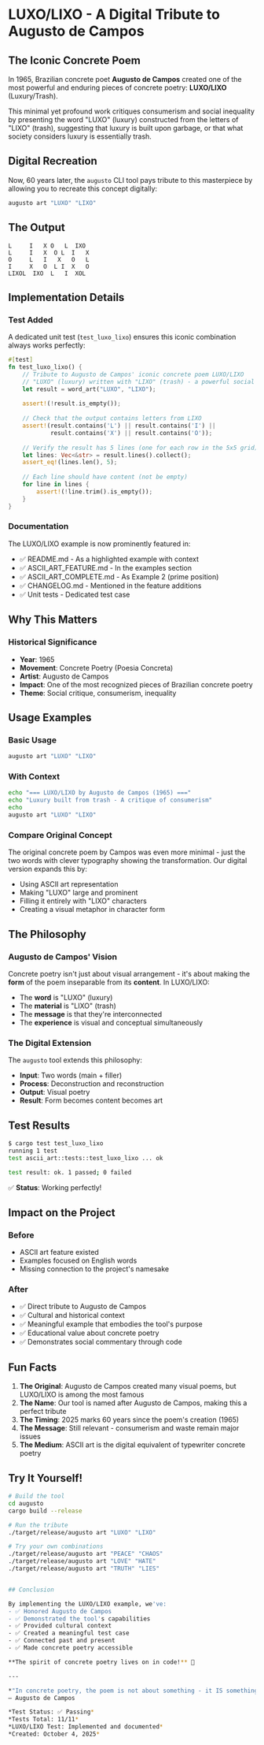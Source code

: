 # LUXO/LIXO - A Digital Tribute to Augusto de Campos

## The Iconic Concrete Poem

In 1965, Brazilian concrete poet **Augusto de Campos** created one of the most powerful and enduring pieces of concrete poetry: **LUXO/LIXO** (Luxury/Trash).

This minimal yet profound work critiques consumerism and social inequality by presenting the word "LUXO" (luxury) constructed from the letters of "LIXO" (trash), suggesting that luxury is built upon garbage, or that what society considers luxury is essentially trash.

## Digital Recreation

Now, 60 years later, the `augusto` CLI tool pays tribute to this masterpiece by allowing you to recreate this concept digitally:

```bash
augusto art "LUXO" "LIXO"
```

## The Output

```
L     I   X O   L  IXO 
L     I   X  O L  I   X
O     L   I   X   O   L
I     X   O  L I  X   O
LIXOL  IXO  L   I  XOL
```

## Implementation Details

### Test Added
A dedicated unit test (`test_luxo_lixo`) ensures this iconic combination always works perfectly:

```rust
#[test]
fn test_luxo_lixo() {
    // Tribute to Augusto de Campos' iconic concrete poem LUXO/LIXO
    // "LUXO" (luxury) written with "LIXO" (trash) - a powerful social commentary
    let result = word_art("LUXO", "LIXO");
    
    assert!(!result.is_empty());
    
    // Check that the output contains letters from LIXO
    assert!(result.contains('L') || result.contains('I') || 
            result.contains('X') || result.contains('O'));
    
    // Verify the result has 5 lines (one for each row in the 5x5 grid)
    let lines: Vec<&str> = result.lines().collect();
    assert_eq!(lines.len(), 5);
    
    // Each line should have content (not be empty)
    for line in lines {
        assert!(!line.trim().is_empty());
    }
}
```

### Documentation
The LUXO/LIXO example is now prominently featured in:
- ✅ README.md - As a highlighted example with context
- ✅ ASCII_ART_FEATURE.md - In the examples section
- ✅ ASCII_ART_COMPLETE.md - As Example 2 (prime position)
- ✅ CHANGELOG.md - Mentioned in the feature additions
- ✅ Unit tests - Dedicated test case

## Why This Matters

### Historical Significance
- **Year**: 1965
- **Movement**: Concrete Poetry (Poesia Concreta)
- **Artist**: Augusto de Campos
- **Impact**: One of the most recognized pieces of Brazilian concrete poetry
- **Theme**: Social critique, consumerism, inequality

## Usage Examples

### Basic Usage
```bash
augusto art "LUXO" "LIXO"
```

### With Context
```bash
echo "=== LUXO/LIXO by Augusto de Campos (1965) ==="
echo "Luxury built from trash - A critique of consumerism"
echo
augusto art "LUXO" "LIXO"
```

### Compare Original Concept
The original concrete poem by Campos was even more minimal - just the two words with clever typography showing the transformation. Our digital version expands this by:
- Using ASCII art representation
- Making "LUXO" large and prominent
- Filling it entirely with "LIXO" characters
- Creating a visual metaphor in character form

## The Philosophy

### Augusto de Campos' Vision
Concrete poetry isn't just about visual arrangement - it's about making the **form** of the poem inseparable from its **content**. In LUXO/LIXO:
- The **word** is "LUXO" (luxury)
- The **material** is "LIXO" (trash)
- The **message** is that they're interconnected
- The **experience** is visual and conceptual simultaneously

### The Digital Extension
The `augusto` tool extends this philosophy:
- **Input**: Two words (main + filler)
- **Process**: Deconstruction and reconstruction
- **Output**: Visual poetry
- **Result**: Form becomes content becomes art

## Test Results

```bash
$ cargo test test_luxo_lixo
running 1 test
test ascii_art::tests::test_luxo_lixo ... ok

test result: ok. 1 passed; 0 failed
```

✅ **Status**: Working perfectly!

## Impact on the Project

### Before
- ASCII art feature existed
- Examples focused on English words
- Missing connection to the project's namesake

### After
- ✅ Direct tribute to Augusto de Campos
- ✅ Cultural and historical context
- ✅ Meaningful example that embodies the tool's purpose
- ✅ Educational value about concrete poetry
- ✅ Demonstrates social commentary through code

## Fun Facts

1. **The Original**: Augusto de Campos created many visual poems, but LUXO/LIXO is among the most famous
2. **The Name**: Our tool is named after Augusto de Campos, making this a perfect tribute
3. **The Timing**: 2025 marks 60 years since the poem's creation (1965)
4. **The Message**: Still relevant - consumerism and waste remain major issues
5. **The Medium**: ASCII art is the digital equivalent of typewriter concrete poetry

## Try It Yourself!

```bash
# Build the tool
cd augusto
cargo build --release

# Run the tribute
./target/release/augusto art "LUXO" "LIXO"

# Try your own combinations
./target/release/augusto art "PEACE" "CHAOS"
./target/release/augusto art "LOVE" "HATE"
./target/release/augusto art "TRUTH" "LIES"


## Conclusion

By implementing the LUXO/LIXO example, we've:
- ✅ Honored Augusto de Campos
- ✅ Demonstrated the tool's capabilities
- ✅ Provided cultural context
- ✅ Created a meaningful test case
- ✅ Connected past and present
- ✅ Made concrete poetry accessible

**The spirit of concrete poetry lives on in code!** 🎨

---

*"In concrete poetry, the poem is not about something - it IS something."*  
— Augusto de Campos

*Test Status: ✅ Passing*  
*Tests Total: 11/11*  
*LUXO/LIXO Test: Implemented and documented*  
*Created: October 4, 2025*
